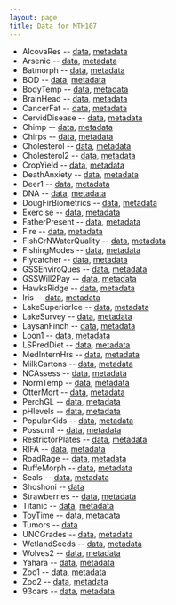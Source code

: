 ```yaml
---
layout: page
title: Data for MTH107
---
```


* AlcovaRes -- [data](https://raw.githubusercontent.com/droglenc/NCData/master/AlcovaRes.csv), [metadata](https://raw.githubusercontent.com/droglenc/NCData/master/AlcovaRes_meta.txt)
* Arsenic -- [data](https://raw.githubusercontent.com/droglenc/NCData/master/Arsenic.csv), [metadata](https://raw.githubusercontent.com/droglenc/NCData/master/Arsenic_meta.txt)
* Batmorph -- [data](https://raw.githubusercontent.com/droglenc/NCData/master/Batmorph.csv), [metadata](https://raw.githubusercontent.com/droglenc/NCData/master/Batmorph_meta.txt)
* BOD -- [data](https://raw.githubusercontent.com/droglenc/NCData/master/BOD.csv), [metadata](https://raw.githubusercontent.com/droglenc/NCData/master/BOD_meta.txt)
* BodyTemp -- [data](https://raw.githubusercontent.com/droglenc/NCData/master/BodyTemp.csv), [metadata](https://raw.githubusercontent.com/droglenc/NCData/master/BodyTemp_meta.txt)
* BrainHead -- [data](https://raw.githubusercontent.com/droglenc/NCData/master/BrainHead.csv), [metadata](https://raw.githubusercontent.com/droglenc/NCData/master/BrainHead_meta.txt)
* CancerFat -- [data](https://raw.githubusercontent.com/droglenc/NCData/master/CancerFat.csv), [metadata](https://raw.githubusercontent.com/droglenc/NCData/master/CancerFat_meta.txt)
* CervidDisease -- [data](https://raw.githubusercontent.com/droglenc/NCData/master/CervidDisease.csv), [metadata](https://raw.githubusercontent.com/droglenc/NCData/master/CervidDisease_meta.txt)
* Chimp -- [data](https://raw.githubusercontent.com/droglenc/NCData/master/Chimp.csv), [metadata](https://raw.githubusercontent.com/droglenc/NCData/master/Chimp_meta.txt)
* Chirps -- [data](https://raw.githubusercontent.com/droglenc/NCData/master/Chirps.csv), [metadata](https://raw.githubusercontent.com/droglenc/NCData/master/Chirps_meta.txt)
* Cholesterol -- [data](https://raw.githubusercontent.com/droglenc/NCData/master/Cholesterol.csv), [metadata](https://raw.githubusercontent.com/droglenc/NCData/master/Cholesterol_meta.txt)
* Cholesterol2 -- [data](https://raw.githubusercontent.com/droglenc/NCData/master/Cholesterol2.csv), [metadata](https://raw.githubusercontent.com/droglenc/NCData/master/Cholesterol2_meta.txt)
* CropYield -- [data](https://raw.githubusercontent.com/droglenc/NCData/master/CropYield.csv), [metadata](https://raw.githubusercontent.com/droglenc/NCData/master/CropYield_meta.txt)
* DeathAnxiety -- [data](https://raw.githubusercontent.com/droglenc/NCData/master/DeathAnxiety.csv), [metadata](https://raw.githubusercontent.com/droglenc/NCData/master/DeathAnxiety_meta.txt)
* Deer1 -- [data](https://raw.githubusercontent.com/droglenc/NCData/master/Deer1.csv), [metadata](https://raw.githubusercontent.com/droglenc/NCData/master/Deer1_meta.txt)
* DNA -- [data](https://raw.githubusercontent.com/droglenc/NCData/master/DNA.csv), [metadata](https://raw.githubusercontent.com/droglenc/NCData/master/DNA_meta.txt)
* DougFirBiometrics -- [data](https://raw.githubusercontent.com/droglenc/NCData/master/DougFirBiometrics.csv), [metadata](https://raw.githubusercontent.com/droglenc/NCData/master/DougFirBiometrics_meta.txt)
* Exercise -- [data](https://raw.githubusercontent.com/droglenc/NCData/master/Exercise.csv), [metadata](https://raw.githubusercontent.com/droglenc/NCData/master/Exercise_meta.txt)
* FatherPresent -- [data](https://raw.githubusercontent.com/droglenc/NCData/master/FatherPresent.csv), [metadata](https://raw.githubusercontent.com/droglenc/NCData/master/FatherPresent_meta.txt)
* Fire -- [data](https://raw.githubusercontent.com/droglenc/NCData/master/Fire.csv), [metadata](https://raw.githubusercontent.com/droglenc/NCData/master/Fire_meta.txt)
* FishCrNWaterQuality -- [data](https://raw.githubusercontent.com/droglenc/NCData/master/FishCrNWaterQuality.csv), [metadata](https://raw.githubusercontent.com/droglenc/NCData/master/FishCrNWaterQuality_meta.txt)
* FishingModes -- [data](https://raw.githubusercontent.com/droglenc/NCData/master/FishingModes.csv), [metadata](https://raw.githubusercontent.com/droglenc/NCData/master/FishingModes_meta.txt)
* Flycatcher -- [data](https://raw.githubusercontent.com/droglenc/NCData/master/Flycatcher.csv), [metadata](https://raw.githubusercontent.com/droglenc/NCData/master/Flycatcher_meta.txt)
* GSSEnviroQues -- [data](https://raw.githubusercontent.com/droglenc/NCData/master/GSSEnviroQues.csv), [metadata](https://raw.githubusercontent.com/droglenc/NCData/master/GSSEnviroQues_meta.txt)
* GSSWill2Pay -- [data](https://raw.githubusercontent.com/droglenc/NCData/master/GSSWill2Pay.csv), [metadata](https://raw.githubusercontent.com/droglenc/NCData/master/GSSWill2Pay_meta.txt)
* HawksRidge -- [data](https://raw.githubusercontent.com/droglenc/NCData/master/HawksRidge.csv), [metadata](https://raw.githubusercontent.com/droglenc/NCData/master/HawksRidge_meta.txt)
* Iris -- [data](https://raw.githubusercontent.com/droglenc/NCData/master/Iris.csv), [metadata](https://raw.githubusercontent.com/droglenc/NCData/master/Iris_meta.txt)
* LakeSuperiorIce -- [data](https://raw.githubusercontent.com/droglenc/NCData/master/LakeSuperiorIce.csv), [metadata](https://raw.githubusercontent.com/droglenc/NCData/master/LakeSuperiorIce_meta.txt)
* LakeSurvey -- [data](https://raw.githubusercontent.com/droglenc/NCData/master/LakeSurvey.csv), [metadata](https://raw.githubusercontent.com/droglenc/NCData/master/LakeSurvey_meta.txt)
* LaysanFinch -- [data](https://raw.githubusercontent.com/droglenc/NCData/master/LaysanFinch.csv), [metadata](https://raw.githubusercontent.com/droglenc/NCData/master/LaysanFinch_meta.txt)
* Loon1 -- [data](https://raw.githubusercontent.com/droglenc/NCData/master/Loon1.csv), [metadata](https://raw.githubusercontent.com/droglenc/NCData/master/Loon1_meta.txt)
* LSPredDiet -- [data](https://raw.githubusercontent.com/droglenc/NCData/master/LSPredDiet.csv), [metadata](https://raw.githubusercontent.com/droglenc/NCData/master/LSPredDiet_meta.txt)
* MedInternHrs -- [data](https://raw.githubusercontent.com/droglenc/NCData/master/MedInternHrs.csv), [metadata](https://raw.githubusercontent.com/droglenc/NCData/master/MedInternHrs_meta.txt)
* MilkCartons -- [data](https://raw.githubusercontent.com/droglenc/NCData/master/MilkCartons.csv), [metadata](https://raw.githubusercontent.com/droglenc/NCData/master/MilkCartons_meta.txt)
* NCAssess -- [data](https://raw.githubusercontent.com/droglenc/NCData/master/NCAssess.csv), [metadata](https://raw.githubusercontent.com/droglenc/NCData/master/NCAssess_meta.txt)
* NormTemp -- [data](https://raw.githubusercontent.com/droglenc/NCData/master/NormTemp.csv), [metadata](https://raw.githubusercontent.com/droglenc/NCData/master/NormTemp_meta.txt)
* OtterMort -- [data](https://raw.githubusercontent.com/droglenc/NCData/master/OtterMort.csv), [metadata](https://raw.githubusercontent.com/droglenc/NCData/master/OtterMort_meta.txt)
* PerchGL -- [data](https://raw.githubusercontent.com/droglenc/NCData/master/PerchGL.csv), [metadata](https://raw.githubusercontent.com/droglenc/NCData/master/PerchGL_meta.txt)
* pHlevels -- [data](https://raw.githubusercontent.com/droglenc/NCData/master/pHlevels.csv), [metadata](https://raw.githubusercontent.com/droglenc/NCData/master/pHlevels_meta.txt)
* PopularKids -- [data](https://raw.githubusercontent.com/droglenc/NCData/master/PopularKids.csv), [metadata](https://raw.githubusercontent.com/droglenc/NCData/master/PopularKids_meta.txt)
* Possum1 -- [data](https://raw.githubusercontent.com/droglenc/NCData/master/Possum1.csv), [metadata](https://raw.githubusercontent.com/droglenc/NCData/master/Possum1_meta.txt)
* RestrictorPlates -- [data](https://raw.githubusercontent.com/droglenc/NCData/master/RestrictorPlates.csv), [metadata](https://raw.githubusercontent.com/droglenc/NCData/master/RestrictorPlates_meta.txt)
* RIFA -- [data](https://raw.githubusercontent.com/droglenc/NCData/master/RIFA.csv), [metadata](https://raw.githubusercontent.com/droglenc/NCData/master/RIFA_meta.txt)
* RoadRage -- [data](https://raw.githubusercontent.com/droglenc/NCData/master/RoadRage.csv), [metadata](https://raw.githubusercontent.com/droglenc/NCData/master/RoadRage_meta.txt)
* RuffeMorph -- [data](https://raw.githubusercontent.com/droglenc/NCData/master/RuffeMorph.csv), [metadata](https://raw.githubusercontent.com/droglenc/NCData/master/RuffeMorph_meta.txt)
* Seals -- [data](https://raw.githubusercontent.com/droglenc/NCData/master/Seals.csv), [metadata](https://raw.githubusercontent.com/droglenc/NCData/master/Seals_meta.txt)
* Shoshoni -- [data](https://raw.githubusercontent.com/droglenc/NCData/master/Shoshoni.csv)
* Strawberries -- [data](https://raw.githubusercontent.com/droglenc/NCData/master/Strawberries.csv), [metadata](https://raw.githubusercontent.com/droglenc/NCData/master/Strawberries_meta.txt)
* Titanic -- [data](https://raw.githubusercontent.com/droglenc/NCData/master/Titanic.csv), [metadata](https://raw.githubusercontent.com/droglenc/NCData/master/Titanic_meta.txt)
* ToyTime -- [data](https://raw.githubusercontent.com/droglenc/NCData/master/ToyTime.csv), [metadata](https://raw.githubusercontent.com/droglenc/NCData/master/ToyTime_meta.txt)
* Tumors -- [data](https://raw.githubusercontent.com/droglenc/NCData/master/Tumors.csv)
* UNCGrades -- [data](https://raw.githubusercontent.com/droglenc/NCData/master/UNCgrades.csv), [metadata](https://raw.githubusercontent.com/droglenc/NCData/master/UNCgrades_meta.txt)
* WetlandSeeds -- [data](https://raw.githubusercontent.com/droglenc/NCData/master/WetlandSeeds.csv), [metadata](https://raw.githubusercontent.com/droglenc/NCData/master/WetlandSeeds_meta.txt)
* Wolves2 -- [data](https://raw.githubusercontent.com/droglenc/NCData/master/Wolves2.csv), [metadata](https://raw.githubusercontent.com/droglenc/NCData/master/Wolves2_meta.txt)
* Yahara -- [data](https://raw.githubusercontent.com/droglenc/NCData/master/Yahara.csv), [metadata](https://raw.githubusercontent.com/droglenc/NCData/master/Yahara_meta.txt)
* Zoo1 -- [data](https://raw.githubusercontent.com/droglenc/NCData/master/Zoo1.csv), [metadata](https://raw.githubusercontent.com/droglenc/NCData/master/Zoo1_meta.txt)
* Zoo2 -- [data](https://raw.githubusercontent.com/droglenc/NCData/master/Zoo2.csv), [metadata](https://raw.githubusercontent.com/droglenc/NCData/master/Zoo2_meta.txt)
* 93cars -- [data](https://raw.githubusercontent.com/droglenc/NCData/master/93cars.csv), [metadata](https://raw.githubusercontent.com/droglenc/NCData/master/93cars_meta.txt)
